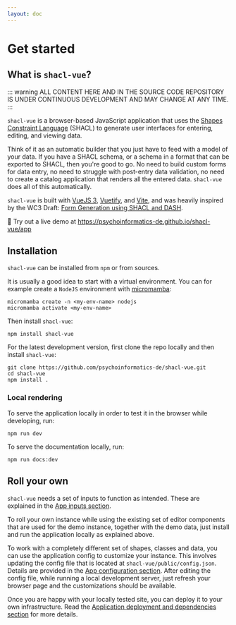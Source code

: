```yaml
---
layout: doc
---
```


# Get started

## What is `shacl-vue`?

::: warning
ALL CONTENT HERE AND IN THE SOURCE CODE REPOSITORY IS UNDER CONTINUOUS DEVELOPMENT AND MAY CHANGE AT ANY TIME.
:::

`shacl-vue` is a browser-based JavaScript application that uses the [Shapes Constraint Language](https://www.w3.org/TR/shacl/) (SHACL) to generate user interfaces for entering, editing, and viewing data.

Think of it as an automatic builder that you just have to feed with a model of your data. If you have a SHACL schema, or a schema in a format that can be exported to SHACL, then you're good to go. No need to build custom forms for data entry, no need to struggle with post-entry data validation, no need to create a catalog application that renders all the entered data. `shacl-vue` does all of this automatically.

`shacl-vue` is built with [VueJS 3](https://vuejs.org/), [Vuetify](https://vuetifyjs.com), and [Vite](https://vitejs.dev/), and was heavily inspired by the WC3 Draft: [Form Generation using SHACL and DASH](https://datashapes.org/forms.html).

:rocket: Try out a live demo at https://psychoinformatics-de.github.io/shacl-vue/app



## Installation

`shacl-vue` can be installed from `npm` or from sources.

It is usually a good idea to start with a virtual environment. You can for example create a `NodeJS` environment with [micromamba](https://mamba.readthedocs.io/en/latest/installation/micromamba-installation.html#):

```
micromamba create -n <my-env-name> nodejs
micromamba activate <my-env-name>
```

Then install `shacl-vue`:

```
npm install shacl-vue
```

For the latest development version, first clone the repo locally and then install `shacl-vue`:

```
git clone https://github.com/psychoinformatics-de/shacl-vue.git
cd shacl-vue
npm install .
```

### Local rendering

To serve the application locally in order to test it in the browser while developing, run:

```
npm run dev
```

To serve the documentation locally, run:

```
npm run docs:dev
```

## Roll your own

`shacl-vue` needs a set of inputs to function as intended. These are explained in the [App inputs section](./app-inputs).

To roll your own instance while using the existing set of editor components that are used for the demo instance, together with the demo data, just install and run the application locally as explained above.

To work with a completely different set of shapes, classes and data, you can use the application config to customize your instance. This involves updating the config file that is located at `shacl-vue/public/config.json`. Details are provided in the [App configuration section](./app-configuration). After editing the config file, while running a local development server, just refresh your browser page and the customizations should be available.

Once you are happy with your locally tested site, you can deploy it to your own infrastructure. Read the [Application deployment and dependencies section](./app-deployment) for more details.
